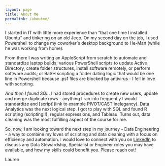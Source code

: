 ```yaml
---
layout: page
title: About Me
permalink: /aboutme/
---
```


I started in IT with little more experience than "that one time I installed Ubuntu" and tinkering on an old Jeep. On my second day on the job, I used Powershell to change my coworker's desktop background to He-Man (while he was working from home).

From there I was writing an AppleScript from scratch to automate and standardize laptop builds; various PowerShell scripts to update Active Directory, create folder structures, install software remotely, or perform software audits; or BaSH scripting a folder dating logic that would be one line in Powershell because .ps1 files are blocked by antivirus - I fell in love with scripting. 

_And then I found SQL_. I had stored procedures to create new users, update and merge duplicate rows - anything I ran into frequently I would standardize and [script](link to example PIVOT/CAST inelegancy). Data Analytics was the next logical step. I got to play with SQL and found R scripting (scripting!!), regular expressions, and Tableau. Turns out, data cleaning was the most fulfilling aspect of the course for me.

So, now, I am looking toward the next step in my journey - Data Engineering - a way to combine my loves of scripting and data cleaning with a focus on efficiency and automation. I would love to connect with you on [LinkedIn](http://www.linkedin.com/in/lwilliamson) to discuss any Data Stewardship, Specialist or Engineer roles you may have available, and how my skills could benefit you. Please reach out!

Lauren
